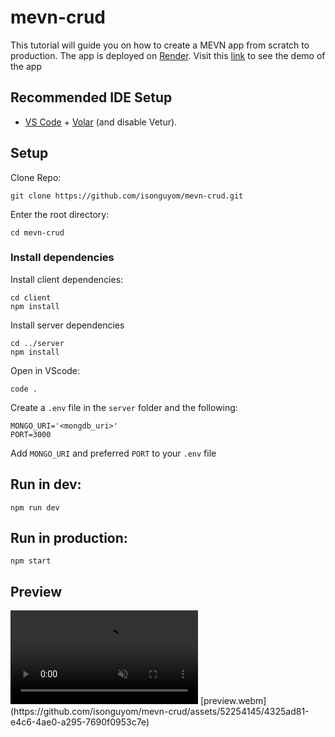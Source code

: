 # mevn-crud
This tutorial will guide you on how to create a MEVN app from scratch to production. The app is deployed on [Render](https://render.com/).
Visit this [link](https://mevn-crud.onrender.com/) to see the demo of the app


## Recommended IDE Setup

- [VS Code](https://code.visualstudio.com/) + [Volar](https://marketplace.visualstudio.com/items?itemName=Vue.volar) (and disable Vetur).


## Setup

Clone Repo:
```
git clone https://github.com/isonguyom/mevn-crud.git
```

Enter the root directory:
```
cd mevn-crud
```

### Install dependencies
Install client dependencies:
```
cd client
npm install
```

Install server dependencies
```
cd ../server
npm install
```

Open in VScode:
```
code .
```

Create a `.env` file in the `server` folder and the following:
```
MONGO_URI='<mongdb_uri>'
PORT=3000
```
Add `MONGO_URI` and preferred `PORT` to your `.env` file


## Run in dev:
```
npm run dev
```


## Run in production:
```
npm start
```

## Preview
<video autoplay loop muted playsinline>
  <source src="https://github.com/isonguyom/mevn-crud/assets/52254145/4325ad81-e4c6-4ae0-a295-7690f0953c7e" type="video/webm">
</video>
[preview.webm](https://github.com/isonguyom/mevn-crud/assets/52254145/4325ad81-e4c6-4ae0-a295-7690f0953c7e)
